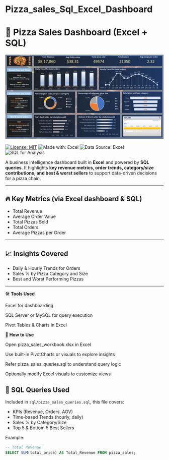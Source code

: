 # Pizza_sales_Sql_Excel_Dashboard
# 🍕 Pizza Sales Dashboard (Excel + SQL)

![Dashboard Preview](DASHBOARD.png)

[![License: MIT](https://img.shields.io/badge/License-MIT-green.svg)](LICENSE)
![Made with: Excel](https://img.shields.io/badge/Made%20with-Excel-217346)
![Data Source: Excel](https://img.shields.io/badge/Data-Excel-blue)
![SQL for Analysis](https://img.shields.io/badge/SQL-Used%20for%20Queries-lightgrey)

A business intelligence dashboard built in **Excel** and powered by **SQL queries**. It highlights **key revenue metrics, order trends, category/size contributions, and best & worst sellers** to support data-driven decisions for a pizza chain.

---

## 🔥 Key Metrics (via Excel dashboard & SQL)
- Total Revenue
- Average Order Value
- Total Pizzas Sold
- Total Orders
- Average Pizzas per Order

---

## 📈 Insights Covered
- Daily & Hourly Trends for Orders
- Sales % by Pizza Category and Size
- Best and Worst Performing Pizzas

---
🛠️ **Tools Used**

Excel for dashboarding

SQL Server or MySQL for query execution

Pivot Tables & Charts in Excel

🚀 **How to Use**

Open pizza_sales_workbook.xlsx in Excel

Use built-in PivotCharts or visuals to explore insights

Refer pizza_sales_queries.sql to understand query logic

Optionally modify Excel visuals to customize views

## 🧾 SQL Queries Used
Included in `sql/pizza_sales_queries.sql`, this file covers:
- KPIs (Revenue, Orders, AOV)
- Time-based Trends (hourly, daily)
- Sales % by Category/Size
- Top 5 & Bottom 5 Best Sellers

Example:
```sql
-- Total Revenue
SELECT SUM(total_price) AS Total_Revenue FROM pizza_sales;
